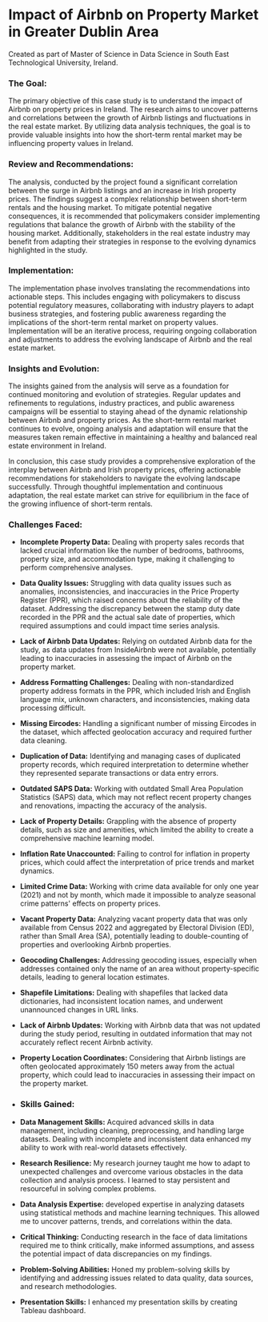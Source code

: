 # Impact of Airbnb on Property Market in Greater Dublin Area
Created as part of Master of Science in Data Science in South East Technological University, Ireland.

### The Goal:
The primary objective of this case study is to understand the impact of Airbnb on property prices in Ireland. The research aims to uncover patterns and correlations between the growth of Airbnb listings and fluctuations in the real estate market. By utilizing data analysis techniques, the goal is to provide valuable insights into how the short-term rental market may be influencing property values in Ireland.

### Review and Recommendations:
The analysis, conducted by the project found a significant correlation between the surge in Airbnb listings and an increase in Irish property prices. The findings suggest a complex relationship between short-term rentals and the housing market. To mitigate potential negative consequences, it is recommended that policymakers consider implementing regulations that balance the growth of Airbnb with the stability of the housing market. Additionally, stakeholders in the real estate industry may benefit from adapting their strategies in response to the evolving dynamics highlighted in the study.

### Implementation:
The implementation phase involves translating the recommendations into actionable steps. This includes engaging with policymakers to discuss potential regulatory measures, collaborating with industry players to adapt business strategies, and fostering public awareness regarding the implications of the short-term rental market on property values. Implementation will be an iterative process, requiring ongoing collaboration and adjustments to address the evolving landscape of Airbnb and the real estate market.

### Insights and Evolution:
The insights gained from the analysis will serve as a foundation for continued monitoring and evolution of strategies. Regular updates and refinements to regulations, industry practices, and public awareness campaigns will be essential to staying ahead of the dynamic relationship between Airbnb and property prices. As the short-term rental market continues to evolve, ongoing analysis and adaptation will ensure that the measures taken remain effective in maintaining a healthy and balanced real estate environment in Ireland.

In conclusion, this case study provides a comprehensive exploration of the interplay between Airbnb and Irish property prices, offering actionable recommendations for stakeholders to navigate the evolving landscape successfully. Through thoughtful implementation and continuous adaptation, the real estate market can strive for equilibrium in the face of the growing influence of short-term rentals.

### Challenges Faced:
- **Incomplete Property Data:** Dealing with property sales records that lacked crucial information like the number of bedrooms, bathrooms, property size, and accommodation type, making it challenging to perform comprehensive analyses.
- **Data Quality Issues:** Struggling with data quality issues such as anomalies, inconsistencies, and inaccuracies in the Price Property Register (PPR), which raised concerns about the reliability of the dataset. Addressing the discrepancy between the stamp duty date recorded in the PPR and the actual sale date of properties, which required assumptions and could impact time series analysis.
- **Lack of Airbnb Data Updates:** Relying on outdated Airbnb data for the study, as data updates from InsideAirbnb were not available, potentially leading to inaccuracies in assessing the impact of Airbnb on the property market.
- **Address Formatting Challenges:** Dealing with non-standardized property address formats in the PPR, which included Irish and English language mix, unknown characters, and inconsistencies, making data processing difficult.
- **Missing Eircodes:** Handling a significant number of missing Eircodes in the dataset, which affected geolocation accuracy and required further data cleaning.
- **Duplication of Data:** Identifying and managing cases of duplicated property records, which required interpretation to determine whether they represented separate transactions or data entry errors.
- **Outdated SAPS Data:** Working with outdated Small Area Population Statistics (SAPS) data, which may not reflect recent property changes and renovations, impacting the accuracy of the analysis.
- **Lack of Property Details:** Grappling with the absence of property details, such as size and amenities, which limited the ability to create a comprehensive machine learning model.
- **Inflation Rate Unaccounted:** Failing to control for inflation in property prices, which could affect the interpretation of price trends and market dynamics.
- **Limited Crime Data:** Working with crime data available for only one year (2021) and not by month, which made it impossible to analyze seasonal crime patterns' effects on property prices.
- **Vacant Property Data:** Analyzing vacant property data that was only available from Census 2022 and aggregated by Electoral Division (ED), rather than Small Area (SA), potentially leading to double-counting of properties and overlooking Airbnb properties.
- **Geocoding Challenges:** Addressing geocoding issues, especially when addresses contained only the name of an area without property-specific details, leading to general location estimates.
- **Shapefile Limitations:** Dealing with shapefiles that lacked data dictionaries, had inconsistent location names, and underwent unannounced changes in URL links.
- **Lack of Airbnb Updates:** Working with Airbnb data that was not updated during the study period, resulting in outdated information that may not accurately reflect recent Airbnb activity.
- **Property Location Coordinates:** Considering that Airbnb listings are often geolocated approximately 150 meters away from the actual property, which could lead to inaccuracies in assessing their impact on the property market.

- ### Skills Gained:
- **Data Management Skills:** Acquired advanced skills in data management, including cleaning, preprocessing, and handling large datasets. Dealing with incomplete and inconsistent data enhanced my ability to work with real-world datasets effectively.
- **Research Resilience:** My research journey taught me how to adapt to unexpected challenges and overcome various obstacles in the data collection and analysis process. I learned to stay persistent and resourceful in solving complex problems.
- **Data Analysis Expertise:** developed expertise in analyzing datasets using statistical methods and machine learning techniques. This allowed me to uncover patterns, trends, and correlations within the data.
- **Critical Thinking:** Conducting research in the face of data limitations required me to think critically, make informed assumptions, and assess the potential impact of data discrepancies on my findings.
- **Problem-Solving Abilities:** Honed my problem-solving skills by identifying and addressing issues related to data quality, data sources, and research methodologies.
- **Presentation Skills:**  I enhanced my presentation skills by creating Tableau dashboard.
